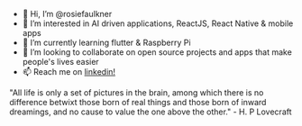 - 👋 Hi, I’m @rosiefaulkner
- 👀 I’m interested in AI driven applications, ReactJS, React Native & mobile apps
- 🌱 I’m currently learning flutter & Raspberry Pi
- 💞️ I’m looking to collaborate on open source projects and apps that make people's lives easier
- 📫 Reach me on [linkedin!](https://www.linkedin.com/in/rosiefaulkner/)

"All life is only a set of pictures in the brain, among which there is no difference betwixt those born of real things and those born of inward dreamings, and no cause to value the one above the other." - H. P Lovecraft

<!---
rosiefaulkner/rosiefaulkner is a ✨ special ✨ repository because its `README.md` (this file) appears on your GitHub profile.
You can click the Preview link to take a look at your changes.
--->
